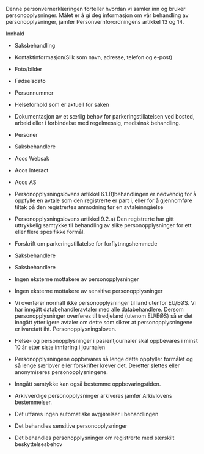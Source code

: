<!-- title: Handikap Kort (HC-kort) -->


  

Denne personvernerklæringen forteller hvordan vi samler inn og bruker personopplysninger. Målet er å gi deg informasjon om vår behandling av personopplysninger, jamfør Personvernforordningens artikkel 13 og 14.

  

Innhald

*   Saksbehandling  
    
*   Kontaktinformasjon(Slik som navn, adresse, telefon og e-post)  
    
*   Foto/bilder  
    
*   Fødselsdato  
    
*   Personnummer  
    
*   Helseforhold som er aktuell for saken  
    
*   Dokumentasjon av et særlig behov for parkeringstillatelsen ved bosted, arbeid eller i forbindelse med regelmessig, medisinsk behandling.  
    
*   Personer  
    
*   Saksbehandlere  
    
*   Acos Websak  
    
*   Acos Interact  
    
*   Acos AS  
    
*   Personopplysningslovens artikkel 6.1.B)behandlingen er nødvendig for å oppfylle en avtale som den registrerte er part i, eller for å gjennomføre tiltak på den registrertes anmodning før en avtaleinngåelse  
    
*   Personopplysningslovens artikkel 9.2.a) Den registrerte har gitt uttrykkelig samtykke til behandling av slike personopplysninger for ett eller flere spesifikke formål.  
    
*   Forskrift om parkeringstillatelse for forflytnngshemmede  
    
*   Saksbehandlere  
    
*   Saksbehandlere  
    
*   Ingen eksterne mottakere av personopplysninger  
    
*   Ingen eksterne mottakere av sensitive personopplysninger  
    
*   Vi overfører normalt ikke personopplysninger til land utenfor EU/EØS. Vi har inngått databehandleravtaler med alle databehandlere. Dersom personopplysninger overføres til tredjeland (utenom EU/EØS) så er det inngått ytterligere avtaler om dette som sikrer at personopplysningene er ivaretatt iht. Personopplysningsloven.  
    
*   Helse- og personopplysninger i pasientjournaler skal oppbevares i minst 10 år etter siste innføring i journalen  
    
*   Personopplysningene oppbevares så lenge dette oppfyller formålet og så lenge særlover eller forskrifter krever det. Deretter slettes eller anonymiseres personopplysningene.  
    
*   Inngått samtykke kan også bestemme oppbevaringstiden.  
    
*   Arkivverdige personopplysninger arkiveres jamfør Arkivlovens bestemmelser.  
    
*   Det utføres ingen automatiske avgjørelser i behandlingen  
    
*   Det behandles sensitive personopplysninger  
    
*   Det behandles personopplysninger om registrerte med særskilt beskyttelsesbehov